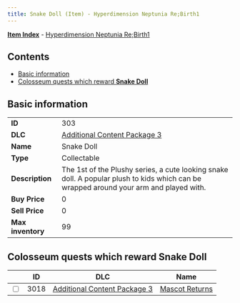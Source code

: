 ```yaml
---
title: Snake Doll (Item) - Hyperdimension Neptunia Re;Birth1
---
```


[**Item Index**](/neptunia/rb1/item/index.html) - [Hyperdimension Neptunia Re;Birth1](/neptunia/rb1)

## Contents

- [Basic information](#basic-information)
- [Colosseum quests which reward **Snake Doll**](#colosseum-quests-which-reward-snake-doll)
## Basic information

|   |   |
| -- | -- |
| **ID** | 303 |
| **DLC** | [Additional Content Package 3](/neptunia/rb1/dlc/12-pack3.html) |
| **Name** | Snake Doll |
| **Type** | Collectable |
| **Description** | The 1st of the Plushy series, a cute looking snake doll. A popular plush to kids which can be wrapped around your arm and played with. |
| **Buy Price** | 0 |
| **Sell Price** | 0 |
| **Max inventory** | 99 |


## Colosseum quests which reward **Snake Doll**

|    | ID | DLC | Name |
| -- | -- | --- | ---- |
| <input type="checkbox" id="rb1-colosseum-12-3018" class="trackbox" /> | 3018 | [Additional Content Package 3](/neptunia/rb1/dlc/12-pack3.html) | [Mascot Returns](/neptunia/rb1/colosseum/12-3018-mascot-returns.html) |
